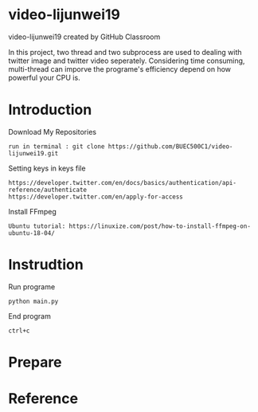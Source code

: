 # video-lijunwei19
video-lijunwei19 created by GitHub Classroom

In this project, two thread and two subprocess are used to dealing with twitter image and twitter video seperately. Considering time consuming, multi-thread can imporve the programe's efficiency depend on how powerful your CPU is.

# Introduction
Download My Repositories
```
run in terminal : git clone https://github.com/BUEC500C1/video-lijunwei19.git
```
Setting keys in keys file
```
https://developer.twitter.com/en/docs/basics/authentication/api-reference/authenticate
https://developer.twitter.com/en/apply-for-access
```
Install FFmpeg 
```
Ubuntu tutorial: https://linuxize.com/post/how-to-install-ffmpeg-on-ubuntu-18-04/
```

# Instrudtion
Run programe
```
python main.py
```
End program
```
ctrl+c 
```

# Prepare


# Reference 




